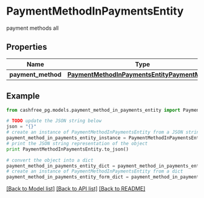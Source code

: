 # PaymentMethodInPaymentsEntity

payment methods all

## Properties
Name | Type | Description | Notes
------------ | ------------- | ------------- | -------------
**payment_method** | [**PaymentMethodInPaymentsEntityPaymentMethod**](PaymentMethodInPaymentsEntityPaymentMethod.md) |  | [optional] 

## Example

```python
from cashfree_pg.models.payment_method_in_payments_entity import PaymentMethodInPaymentsEntity

# TODO update the JSON string below
json = "{}"
# create an instance of PaymentMethodInPaymentsEntity from a JSON string
payment_method_in_payments_entity_instance = PaymentMethodInPaymentsEntity.from_json(json)
# print the JSON string representation of the object
print PaymentMethodInPaymentsEntity.to_json()

# convert the object into a dict
payment_method_in_payments_entity_dict = payment_method_in_payments_entity_instance.to_dict()
# create an instance of PaymentMethodInPaymentsEntity from a dict
payment_method_in_payments_entity_form_dict = payment_method_in_payments_entity.from_dict(payment_method_in_payments_entity_dict)
```
[[Back to Model list]](../README.md#documentation-for-models) [[Back to API list]](../README.md#documentation-for-api-endpoints) [[Back to README]](../README.md)


